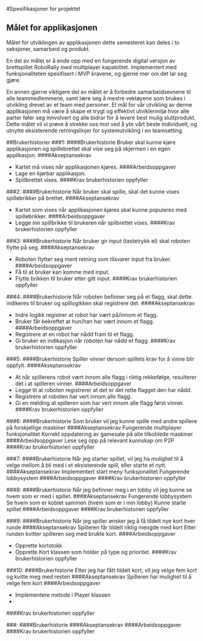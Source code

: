 #Spesifikasjoner for projektet

## Målet for applikasjonen
Målet for utviklingen av applikasjonen dette semesteret kan deles i to seksjoner, samarbeid og produkt.

En del av målet er å ende opp med en fungerende digital versjon av brettspillet RoboRally med multiplayer kapabilitet. Implementert med
funksjonaliteten spesifisert i MVP kravene, og gjerne mer om det lar seg gjøre. 

En annen gjerne viktigere del av målet er å forbedre samarbeidsevnene til alle teammedlemmene, samt lære seg å mestre vektøyene som brukes 
i utvikling drevet av et team med personer. Et mål for vår utvikling av denne applikasjonen må være å skape et trygt og effektivt 
utviklermiljø hvor alle parter føler seg innvolvert og alle bidrar for å levere best mulig sluttprodukt. Dette målet vil vi prøve å
strekke oss mot ved å yte vårt beste individuelt, og utnytte eksisterende retningslinjer for systemutvikling i en teamsetting.

##Brukerhistorier
###1: 
####Brukerhistorie
Bruker skal kunne kjøre applikasjonen og spillebrettet skal vise seg på skjermen i en egen applikasjon.
####Akseptansekrav
- Kartet må vises når applikasjonen kjøres.
####Arbeidsoppgaver
- Lage en kjørbar applikasjon.
- Spillbrettet vises.
####Krav brukerhistorien oppfyller


###2:
####Brukerhistorie
Når bruker skal spille, skal det kunne vises spillebrikker på brettet.
####Akseptansekrav
- Kartet som vises når applikasjonen kjøres skal kunne populeres med spillebrikker.
####Arbeidsoppgaver
- Legge inn spillbrikke til brukeren når spilbrettet vises.
####Krav brukerhistorien oppfyller


###3:
####Brukerhistorie
Når bruker gir input (tastetrykk el) skal roboten flytte på seg.
####Akseptansekrav
- Roboten flytter seg ment retning som tilsvarer input fra bruker.
####Arbeidsoppgaver
- Få til at bruker kan komme med input.
- Flytte brikken til bruker etter gitt input.
####Krav brukerhistorien oppfyller


###4:
####Brukerhistorie
Når roboten befinner seg på et flagg, skal dette indikeres til bruker og spillogikken skal registrere det.
####Akseptansekrav
- Indre logikk registrer at robot har vært på/innom et flagg.
- Bruker får bekreftet at hun/han har vært innom et flagg.
####Arbeidsoppgaver
- Registrere at en robot har nådd fram til et flagg.
- Gi bruker en indikasjon når roboten har nådd et flagg.
####Krav brukerhistorien oppfyller


###5:
####Brukerhistorie
Spiller vinner dersom spillets krav for å vinne blir oppfylt.
####Akseptansekrav
- At når spillerens robot vært innom alle flagg i riktig rekkefølge, resulterer det i at spilleren vinner.
####Arbeidsoppgaver
- Legge til at roboten registrerer at det er det rette flagget den har nådd.
- Registrere at roboten har vert innom alle flagg.
- Gi en melding at spilleren som har vert innom alle flagg først vinner.
####Krav brukerhistorien oppfyller


###6:
####Brukerhistorie
Som bruker vil jeg kunne spille med andre spillere på forskjellige maskiner
####Akseptansekrav
Fungerende multiplayer funksjonalitet
Korrekt oppdatering av gamesate på alle tilkoblede maskiner
####Arbeidsoppgaver
Lese seg opp på relevant kunnskap om P2P
####Krav brukerhistorien oppfyller

###7:
####Brukerhistorie
Når jeg starter spillet, vil jeg ha mulighet til å velge mellom å bli med i et 
eksisterende spill, eller starte et nytt.
####Akseptansekrav
Implementert start meny funksjonalitet
Fungerende lobbysystem
####Arbeidsoppgaver
####Krav brukerhistorien oppfyller

###8:
####Brukerhistorie
Når jeg befinner meg i en lobby vil jeg kunne se hvem som er med i spillet.
####Akseptansekrav
Fungerende lobbysystem
Se hvem som er koblet sammen (hvem som er i min lobby)
Kunne starte spillet
####Arbeidsoppgaver
####Krav brukerhistorien oppfyller

###9:
####Brukerhistorie
Når jeg spiller ønsker jeg å få tildelt nye kort hver runde
####Akseptansekrav
Spilleren får tildelt riktig mengde med kort
Etter runden kvitter spilleren seg med brukte kort. 
####Arbeidsoppgaver
- Opprette kortstokk
- Opprette Kort klassen som holder på type og prioritet.
####Krav brukerhistorien oppfyller

###10:
####Brukerhistorie
Etter jeg har fått tildelt kort, vil jeg velge fem kort og kvitte meg med resten 
####Akseptansekrav
Spilleren har mulighet til å velge fem kort
####Arbeidsoppgaver
- Implementere metode i Player klassen 
-
####Krav brukerhistorien oppfyller




###:
####Brukerhistorie
####Akseptansekrav
####Arbeidsoppgaver
####Krav brukerhistorien oppfyller
